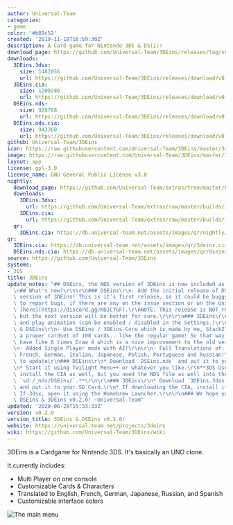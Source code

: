 ```yaml
---
author: Universal-Team
categories:
- game
color: '#b89c52'
created: '2019-11-18T16:59:30Z'
description: A Card game for Nintendo 3DS & DS(i)!
download_page: https://github.com/Universal-Team/3DEins/releases/tag/v0.2.0
downloads:
  3DEins.3dsx:
    size: 1482056
    url: https://github.com/Universal-Team/3DEins/releases/download/v0.2.0/3DEins.3dsx
  3DEins.cia:
    size: 1209280
    url: https://github.com/Universal-Team/3DEins/releases/download/v0.2.0/3DEins.cia
  DSEins.nds:
    size: 928768
    url: https://github.com/Universal-Team/3DEins/releases/download/v0.2.0/DSEins.nds
  DSEins.nds.cia:
    size: 943360
    url: https://github.com/Universal-Team/3DEins/releases/download/v0.2.0/DSEins.nds.cia
github: Universal-Team/3DEins
icon: https://raw.githubusercontent.com/Universal-Team/3DEins/master/3ds/app/icon.png
image: https://raw.githubusercontent.com/Universal-Team/3DEins/master/3ds/app/banner.png
layout: app
license: gpl-3.0
license_name: GNU General Public License v3.0
nightly:
  download_page: https://github.com/Universal-Team/extras/tree/master/builds/3DEins
  downloads:
    3DEins.3dsx:
      url: https://github.com/Universal-Team/extras/raw/master/builds/3DEins/3DEins.3dsx
    3DEins.cia:
      url: https://github.com/Universal-Team/extras/raw/master/builds/3DEins/3DEins.cia
  qr:
    3DEins.cia: https://db.universal-team.net/assets/images/qr/nightly/3deins.cia.png
qr:
  3DEins.cia: https://db.universal-team.net/assets/images/qr/3deins.cia.png
  DSEins.nds.cia: https://db.universal-team.net/assets/images/qr/dseins.nds.cia.png
source: https://github.com/Universal-Team/3DEins
systems:
- 3DS
title: 3DEins
update_notes: "## DSEins, the NDS version of 3DEins is now included as well!\r\n\r\
  \n## What's new?\r\n\r\n### DSEins\r\n- Add the initial release of DSEins, the NDS\
  \ version of 3DEins! This is it's first release, so it could be buggy, feel free\
  \ to report bugs, if there are any on the issue section or on the Universal-Server\
  \ [here](https://discord.gg/KDJCfGF).\r\nNOTE: This release is NOT really much graphical,\
  \ but the next version will be better for sure.\r\n\r\n### 3DEins\r\n- Add a draw\
  \ and play animation (can be enabled / disabled in the Settings.)\r\n\r\n### 3DEins\
  \ & DSEins\r\n- Use DSEins / 3DEins-Core which is made by me, StackZ. The core includes\
  \ a proper cardset of 108 cards.. like the regular game! So that way.. you cannot\
  \ have like 6 times Draw 4 which is a nice improvement to the old version!\r\n\r\
  \n- Added Single Player mode with AI!\r\n\r\n- Full Translations of: Bruh, English,\
  \ French, German, Italian, Japanese, Polish, Portuguese and Russian!\r\n\r\n## How\
  \ to update\r\n### DSEins\r\n* Download `DSEins.nds` and put it to your SD Card.\r\
  \n* Start it using Twilight Menu++ or whatever you like.\r\n**3DS User: You can\
  \ install the CIA as well, but you need the NDS file as well into the root or at\
  \ `sd:/_nds/DSEins/`.**\r\n\r\n### 3DEins\r\n* Download `3DEins.3dsx` or `3DEins.cia`\
  \ and put it to your SD Card.\r\n* If downloading the CIA, install it using FBI.\
  \ If 3dsx, open it using the Homebrew Launcher.\r\n\r\n### We hope you enjoy using\
  \ DSEins & 3DEins v0.2.0! ~Universal-Team"
updated: '2020-06-20T15:33:33Z'
version: v0.2.0
version_title: 3DEins & DSEins v0.2.0!
website: https://universal-team.net/projects/3deins
wiki: https://github.com/Universal-Team/3DEins/wiki
---
```

3DEins is a Cardgame for Nintendo 3DS. It's basically an UNO clone.

It currently includes:
- Multi Player on one console
- Customizable Cards & Characters
- Translated to English, French, German, Japanese, Russian, and Spanish
- Customizable interface colors

![The main menu](https://universal-team.net/images/3deins/mainMenu.png)